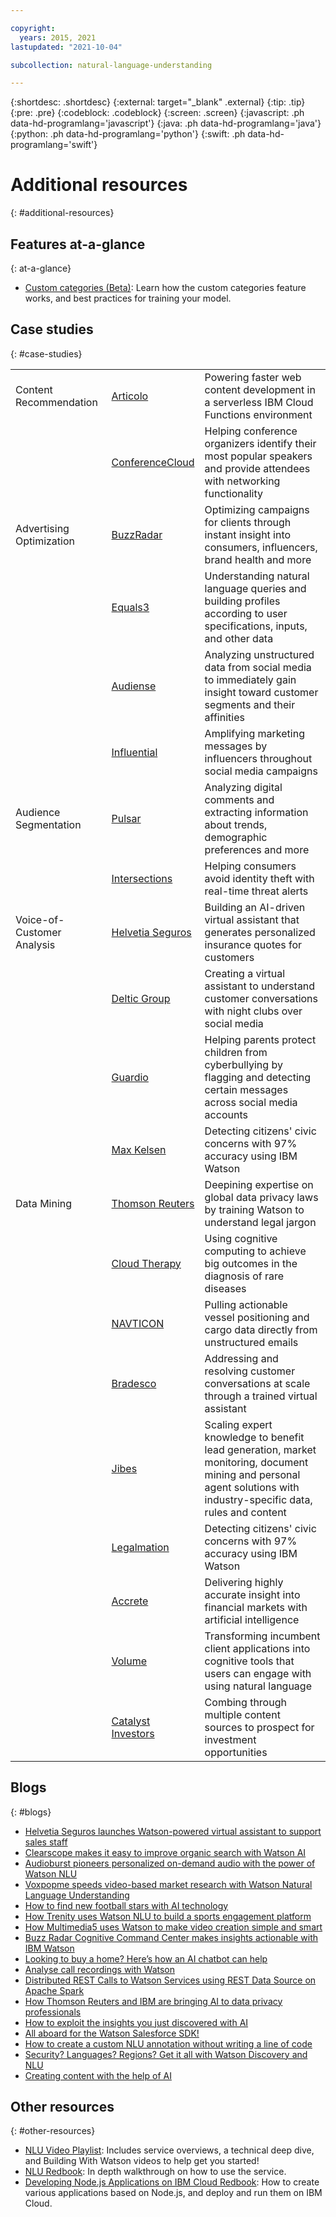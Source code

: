 ```yaml
---

copyright:
  years: 2015, 2021
lastupdated: "2021-10-04"

subcollection: natural-language-understanding

---
```


{:shortdesc: .shortdesc}
{:external: target="_blank" .external}
{:tip: .tip}
{:pre: .pre}
{:codeblock: .codeblock}
{:screen: .screen}
{:javascript: .ph data-hd-programlang='javascript'}
{:java: .ph data-hd-programlang='java'}
{:python: .ph data-hd-programlang='python'}
{:swift: .ph data-hd-programlang='swift'}

# Additional resources
{: #additional-resources}

## Features at-a-glance
{: at-a-glance}

- [Custom categories (Beta)](https://github.com/watson-developer-cloud/doc-tutorial-downloads/blob/master/natural-language-understanding/Explainers/Custom%20Categories%20One%20Pager-2021.pdf): Learn how the custom categories feature works, and best practices for training your model.

## Case studies
{: #case-studies}

|   |   |   |
|--- |--- |--- |
| Content Recommendation | [Articolo](https://www.ibm.com/case-studies/articoolo) | Powering faster web content development in a serverless IBM Cloud Functions environment |
|   | [ConferenceCloud](https://www.ibm.com/case-studies/s692794p18550w68) | Helping conference organizers identify their most popular speakers and provide attendees with networking functionality |
| Advertising Optimization | [BuzzRadar](https://www.ibm.com/case-studies/buzz-radar-cloud-marketing-performance-optimization) | Optimizing campaigns for clients through instant insight into consumers, influencers, brand health and more |
|   | [Equals3](https://www.ibm.com/watson/stories/equals-3/?cm_mmc=OSocial_Twitter-_-Watson+Core_Watson+Core+-+Platform-_-WW_WW-_-Watson+Equals+3+Twitter+May+2018&cm_mmca1=000000OF&cm_mmca2=10000408&) | Understanding natural language queries and building profiles according to user specifications, inputs, and other data |
|   | [Audiense](https://www.ibm.com/case-studies/audiense) | Analyzing unstructured data from social media to immediately gain insight toward customer segments and their affinities |
|   | [Influential](https://www.ibm.com/case-studies/influential) | Amplifying marketing messages by influencers throughout social media campaigns |
| Audience Segmentation | [Pulsar](https://www.ibm.com/case-studies/pulsar) | Analyzing digital comments and extracting information about trends, demographic preferences and more |
|   | [Intersections](https://www.ibm.com/case-studies/intersections-inc) | Helping consumers avoid identity theft with real-time threat alerts |
| Voice-of-Customer Analysis | [Helvetia Seguros](https://www.ibm.com/case-studies/helvetia-seguros-ibm-cloud-watson) | Building an AI-driven virtual assistant that generates personalized insurance quotes for customers |
|   | [Deltic Group](https://www.ibm.com/case-studies/deltic-group-watson-virtual-assistant-for-social-media) | Creating a virtual assistant to understand customer conversations with night clubs over social media |
|   | [Guardio](https://www.ibm.com/case-studies/guardio-cloud-bullying-detection-application) | Helping parents protect children from cyberbullying by flagging and detecting certain messages across social media accounts |
|   | [Max Kelsen](https://www.ibm.com/case-studies/max-kelsen) | Detecting citizens' civic concerns with 97% accuracy using IBM Watson |
| Data Mining | [Thomson Reuters](https://www.ibm.com/watson/stories/thomson-reuters/) | Deepining expertise on global data privacy laws by training Watson to understand legal jargon |
|   | [Cloud Therapy](https://www.ibm.com/case-studies/b255816w59748a12) | Using cognitive computing to achieve big outcomes in the diagnosis of rare diseases |
|   | [NAVTICON](https://www.ibm.com/case-studies/navticon) | Pulling actionable vessel positioning and cargo data directly from unstructured emails |
|   | [Bradesco](https://www.ibm.com/watson/stories/bradesco/) | Addressing and resolving customer conversations at scale through a trained virtual assistant |
|   | [Jibes](https://www.ibm.com/case-studies/jibes-data-analytics) | Scaling expert knowledge to benefit lead generation, market monitoring, document mining and personal agent solutions with industry-specific data, rules and content |
|   | [Legalmation](https://www.ibm.com/case-studies/legalmation) | Detecting citizens' civic concerns with 97% accuracy using IBM Watson |
|   | [Accrete](https://www.ibm.com/case-studies/accreteai) | Delivering highly accurate insight into financial markets with artificial intelligence |
|   | [Volume](https://www.ibm.com/case-studies/volume-ltd) | Transforming incumbent client applications into cognitive tools that users can engage with using natural language |
|   | [Catalyst Investors](https://www.ibm.com/case-studies/catalyst-investors) | Combing through multiple content sources to prospect for investment opportunities |

## Blogs
{: #blogs}

- [Helvetia Seguros launches Watson-powered virtual assistant to support sales staff](https://www.ibm.com/blogs/cloud-computing/2018/12/04/helvetia-seguros-watson-virtual-assistant/)
- [Clearscope makes it easy to improve organic search with Watson AI](https://www.ibm.com/blogs/watson/2018/09/clearscope-makes-it-easy-to-improve-organic-search-with-watson-ai/)
- [Audioburst pioneers personalized on-demand audio with the power of Watson NLU](https://www.ibm.com/blogs/watson/2018/11/audioburst-pioneers-personalized-on-demand-audio-with-the-power-of-watson-nlu/)
- [Voxpopme speeds video-based market research with Watson Natural Language Understanding](https://www.ibm.com/blogs/watson/2018/09/voxpopme-speeds-video-based-market-research-with-watson-natural-language-understanding/)
- [How to find new football stars with AI technology](https://www.ibm.com/blogs/client-voices/how-find-new-football-stars-ai/)
- [How Trenity uses Watson NLU to build a sports engagement platform](https://developer.ibm.com/blogs/2018/10/24/multimedia5-uses-watson-to-make-video-creation-simple-smart/)
- [How Multimedia5 uses Watson to make video creation simple and smart](https://developer.ibm.com/blogs/2018/11/06/trenity-uses-watson-nlu-to-build-a-sports-engagement-platform/)
- [Buzz Radar Cognitive Command Center makes insights actionable with IBM Watson](https://www.ibm.com/blogs/cloud-computing/2018/05/31/cognitive-command-center-buzz-radar-ibm-watson/)
- [Looking to buy a home? Here’s how an AI chatbot can help](https://www.ibm.com/blogs/bluemix/2018/04/australias-first-home-loan-chatbot/)
- [Analyse call recordings with Watson](https://www.ibm.com/blogs/bluemix/2018/04/analyse-call-recordings-watson/)
- [Distributed REST Calls to Watson Services using REST Data Source on Apache Spark](https://developer.ibm.com/dwblog/2018/distributed-rest-calls-to-watson-services-using-rest-data-source-on-apache-spark/)
- [How Thomson Reuters and IBM are bringing AI to data privacy professionals](https://www.ibm.com/blogs/watson/2018/01/thomson-reuters-ibm-bringing-ai-legal-professionals/)
- [How to exploit the insights you just discovered with AI](https://www.ibm.com/blogs/watson/2018/01/how-to-exploiting-the-insights-you-just-discovered-with-ai/)
- [All aboard for the Watson Salesforce SDK!](https://developer.ibm.com/dwblog/2018/watson-salesforce-sdk-apis-apex-applications/)
- [How to create a custom NLU annotation without writing a line of code](https://developer.ibm.com/dwblog/2017/create-custom-nlu-annotation-without-writing-line-code/)
- [Security? Languages? Regions? Get it all with Watson Discovery and NLU](https://www.ibm.com/blogs/bluemix/2017/10/security-languages-regions-get-watson-discovery-nlu/)
- [Creating content with the help of AI](https://www.ibm.com/blogs/cloud-computing/2017/08/03/creating-content-help-ai/)

## Other resources
{: #other-resources}

- [NLU Video Playlist](https://www.ibm.biz/nlu_videos): Includes service overviews, a technical deep dive, and Building With Watson videos to help get you started!
- [NLU Redbook](http://www.redbooks.ibm.com/redbooks/pdfs/sg248398.pdf): In depth walkthrough on how to use the service.
- [Developing Node.js Applications on IBM Cloud Redbook](http://www.redbooks.ibm.com/redbooks/pdfs/sg248406.pdf): How to create various applications based on Node.js, and deploy and run them on IBM Cloud.
